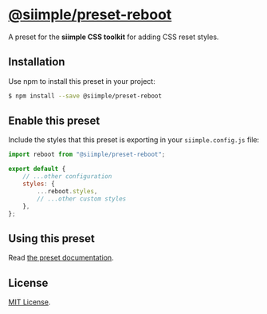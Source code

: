 # [@siimple/preset-reboot](https://www.siimple.xyz/presets/reboot)

A preset for the **siimple CSS toolkit** for adding CSS reset styles.

## Installation

Use npm to install this preset in your project:

```bash
$ npm install --save @siimple/preset-reboot
```

## Enable this preset

Include the styles that this preset is exporting in your `siimple.config.js` file:

```js
import reboot from "@siimple/preset-reboot";

export default {
    // ...other configuration
    styles: {
        ...reboot.styles,
        // ...other custom styles
    },
};
```

## Using this preset

Read [the preset documentation](https://www.siimple.xyz/presets/reboot).

## License

[MIT License](https://github.com/jmjuanes/siimple/blob/main/LICENSE).
